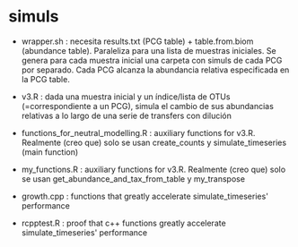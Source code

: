 # simuls

- wrapper.sh : necesita results.txt (PCG table) + table.from.biom (abundance table). Paraleliza para una lista de muestras iniciales. Se genera para cada muestra inicial una carpeta con simuls de cada PCG por separado. Cada PCG alcanza la abundancia relativa especificada en la PCG table.

- v3.R : dada una muestra inicial y un índice/lista de OTUs (=correspondiente a un PCG), simula el cambio de sus abundancias relativas a lo largo de una serie de transfers con dilución

- functions_for_neutral_modelling.R : auxiliary functions for v3.R. Realmente (creo que) solo se usan create_counts y simulate_timeseries (main function)

- my_functions.R : auxiliary functions for v3.R. Realmente (creo que) solo se usan get_abundance_and_tax_from_table y my_transpose

- growth.cpp : functions that greatly accelerate simulate_timeseries' performance

- rcpptest.R : proof that c++ functions greatly accelerate simulate_timeseries' performance
